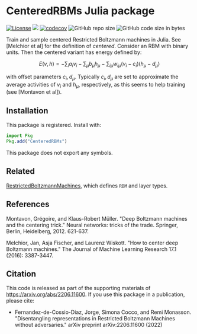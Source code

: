 # CenteredRBMs Julia package

[![License](https://img.shields.io/badge/license-MIT-green.svg)](https://github.com/cossio/CenteredRBMs.jl/blob/master/LICENSE.md)
![](https://github.com/cossio/CenteredRBMs.jl/workflows/CI/badge.svg)
[![codecov](https://codecov.io/gh/cossio/CenteredRBMs.jl/branch/master/graph/badge.svg?token=90I3AJIZIG)](https://codecov.io/gh/cossio/CenteredRBMs.jl)
![GitHub repo size](https://img.shields.io/github/repo-size/cossio/CenteredRBMs.jl)
![GitHub code size in bytes](https://img.shields.io/github/languages/code-size/cossio/CenteredRBMs.jl)

Train and sample centered Restricted Boltzmann machines in Julia. See [Melchior et al] for the definition of *centered*. Consider an RBM with binary units. Then the centered variant has energy defined by:

$$
E(v,h) = -\sum_i a_i v_i - \sum_\mu b_\mu h_\mu - \sum_{i\mu} w_{i\mu} (v_i - c_i) (h_\mu - d_\mu)
$$

with offset parameters $c_i,d_\mu$. Typically $c_i,d_\mu$ are set to approximate the average activities of $v_i$ and $h_\mu$, respectively, as this seems to help training (see [Montavon et al]).

## Installation

This package is registered. Install with:

```julia
import Pkg
Pkg.add("CenteredRBMs")
```

This package does not export any symbols.

## Related

[RestrictedBoltzmannMachines](https://github.com/cossio/RestrictedBoltzmannMachines.jl), which defines `RBM` and layer types.

## References

Montavon, Grégoire, and Klaus-Robert Müller. "Deep Boltzmann machines and the centering trick." Neural networks: tricks of the trade. Springer, Berlin, Heidelberg, 2012. 621-637.

Melchior, Jan, Asja Fischer, and Laurenz Wiskott. "How to center deep Boltzmann machines." The Journal of Machine Learning Research 17.1 (2016): 3387-3447.

## Citation

This code is released as part of the supporting materials of https://arxiv.org/abs/2206.11600. If you use this package in a publication, please cite:

* Fernandez-de-Cossio-Diaz, Jorge, Simona Cocco, and Remi Monasson. "Disentangling representations in Restricted Boltzmann Machines without adversaries." arXiv preprint arXiv:2206.11600 (2022)
